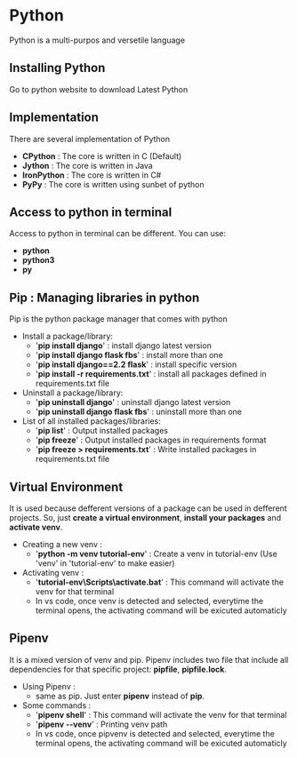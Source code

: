 # Python
Python is a multi-purpos and versetile language

## Installing Python
Go to python website to download Latest Python

## Implementation
There are several implementation of Python
* **CPython** : The core is written in C (Default)
* **Jython** : The core is written in Java
* **IronPython** : The core is written in C#
* **PyPy** : The core is written using sunbet of python

## Access to python in terminal
Access to python in terminal can be different. You can use:
* **python**
* **python3**
* **py**

## Pip : Managing libraries in python
Pip is the python package manager that comes with python
* Install a package/library:
    * '**pip install django**' : install django latest version
    * '**pip install django flask fbs**' : install more than one
    * '**pip install django==2.2 flask**' : install specific version
    * '**pip install -r requirements.txt**' : install all packages defined in requirements.txt file
* Uninstall a package/library:
    * '**pip uninstall django**' : uninstall django latest version
    * '**pip uninstall django flask fbs**' : uninstall more than one
* List of all installed packages/libraries:
    * '**pip list**' : Output installed packages
    * '**pip freeze**' : Output installed packages in requirements format
    * '**pip freeze > requirements.txt**' : Write installed packages in requirements.txt file

## Virtual Environment
It is used because defferent versions of a package can be used in defferent projects.
So, just **create a virtual environment**, **install your packages** and **activate venv**.
* Creating a new venv :
    * '**python -m venv tutorial-env**' : Create a venv in tutorial-env (Use 'venv' in 'tutorial-env' to make easier)
* Activating venv :
    * '**tutorial-env\Scripts\activate.bat**' : This command will activate the venv for that terminal
    * In vs code, once venv is detected and selected, everytime the terminal opens, the activating command will be exicuted automaticly

## Pipenv
It is a mixed version of venv and pip. Pipenv includes two file that include all dependencies for that specific project: **pipfile**, **pipfile.lock**.
* Using Pipenv :
    * same as pip. Just enter **pipenv** instead of **pip**.
* Some commands :
    * '**pipenv shell**' : This command will activate the venv for that terminal
    * '**pipenv --venv**' : Printing venv path
    * In vs code, once pipvenv is detected and selected, everytime the terminal opens, the activating command will be exicuted automaticly
